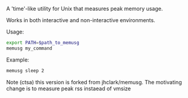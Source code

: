 A 'time'-like utility for Unix that measures peak memory usage.

Works in both interactive and non-interactive environments.

Usage:

```bash
export PATH=$path_to_memusg
memusg my_command
```

Example:

```bash
memusg sleep 2
```

Note (ctsa) this version is forked from jhclark/memusg. The motivating change is to measure peak rss instaead of vmsize
